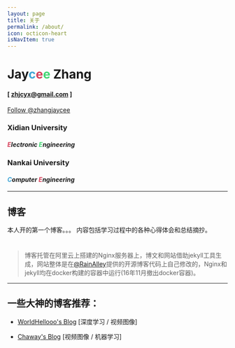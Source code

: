 ```yaml
---
layout: page
title: 关于
permalink: /about/
icon: octicon-heart
isNavItem: true
---
```


<meta property="og:type" content="webpage" />
<meta property="og:url" content="http://blog.jcix.top" />
<meta property="og:title" content="我刚刚赞了JciX博客，不错哦，你也来看看吧～" />

# Jay<span style="color: rgb(66, 166, 214);">c</span><span style="color: rgb(214, 66, 92);">e</span><span style="color: rgb(66, 214, 114);">e</span> **Zhang**
#### [ zhjcyx@gmail.com ]

<script async defer src="https://buttons.github.io/buttons.js"></script>


<a class="github-button" href="https://github.com/zhangjaycee" data-style="mega" data-count-href="/zhangjaycee/followers" data-count-api="/users/zhangjaycee#followers" data-count-aria-label="# followers on GitHub" aria-label="Follow @zhangjaycee on GitHub">Follow @zhangjaycee</a>

### Xidian University
#### *<span style="color: rgb(214, 66, 92);">E</span>lectronic <span style="color: rgb(66, 214, 114);">E</span>ngineering*

### Nankai University
#### *<span style="color: rgb(66, 166, 214);">C</span>omputer <span style="color: rgb(214, 66, 92);">E</span>ngineering*

---


## 博客

本人开的第一个博客。。。
内容包括学习过程中的各种心得体会和总结摘抄。

<div style="padding:5px 20px;" ><wb:like appkey="4sbKjk"></wb:like></div>

> 博客托管在阿里云上搭建的Nginx服务器上，博文和网站借助jekyll工具生成，网站整体是在[@RainAlley](https://github.com/dubuyuye)提供的开源博客代码上自己修改的，Nginx和jekyll均在docker构建的容器中运行(16年11月撤出docker容器)。

---


## 一些大神的博客推荐：

* [WorldHellooo's Blog](https://worldhellooo.github.io/) [深度学习 / 视频图像]

* [Chaway's Blog](http://chaway.github.io/) [视频图像 / 机器学习]


